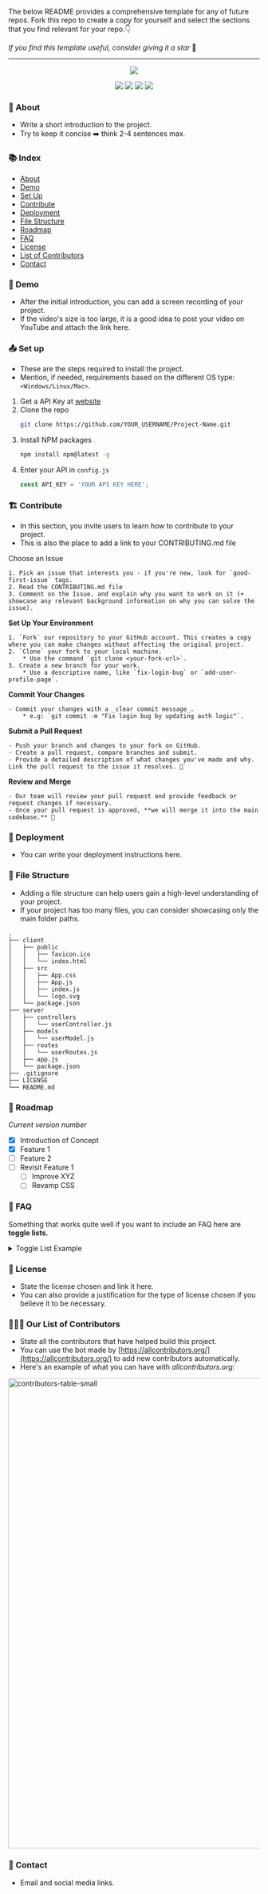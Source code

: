 The below README provides a comprehensive template for any of future repos. 
Fork this repo to create a copy for yourself and select the sections that you find relevant for your repo.👇

_If you find this template useful, consider giving it a star_ 🙏


---

<p align="center">
    <!--     You can add your logo here -->
    <img src="https://www.amug.com/wp-content/uploads/2016/09/you-logo-here-300x106.png" />
</p>
<p align="center">
  <!-- You can add your badges here -->
  <!-- If you have never added badges, head over to https://img.shields.io/badges/static-badge, follow the instructions and generate URL links to add below -->
  <img src="https://img.shields.io/badge/STARS-20K-green"  />
  <img src="https://img.shields.io/badge/FORKS-15K-blue"  />
  <img src="https://img.shields.io/badge/npm-v.0.21.0-red"  />
  <img src="https://img.shields.io/badge/LICENSE-MIT-green"  />
</p>


### :star2: About
- Write a short introduction to the project.
- Try to keep it concise ➡️ think 2-4 sentences max.


### :books: Index

- [About](#star2-About)
- [Demo](#movie_camera-Demo)
- [Set Up](#outbox_tray-Set-up)
- [Contribute](#building_construction-Contribute)
- [Deployment](#rocket-Deployment)
- [File Structure](#file_folder-File-Structure)
- [Roadmap](#bicyclist-Roadmap)
- [FAQ](#thinking-FAQ)
- [License](#page_facing_up-License)
- [List of Contributors](#people_holding_hands-Our-List-of-Contributors)
- [Contact](#email-contact)


###  :movie_camera: Demo
- After the initial introduction, you can add a screen recording of your project.
- If the video's size is too large, it is a good idea to post your video on YouTube and attach the link here. 


###  :outbox_tray: Set up
- These are the steps required to install the project.
- Mention, if needed, requirements based on the different OS type: `<Windows/Linux/Mac>`.

1. Get a API Key at [website](example.com)
2. Clone the repo
   ```sh
   git clone https://github.com/YOUR_USERNAME/Project-Name.git
   ```
3. Install NPM packages
   ```sh
   npm install npm@latest -g
   ```
4. Enter your API in `config.js`
   ```js
   const API_KEY = 'YOUR API KEY HERE';
   ```


###  :building_construction: Contribute

- In this section, you invite users to learn how to contribute to your project.
- This is also the place to add a link to your CONTRIBUTING.md file

Choose an Issue

    1. Pick an issue that interests you - if you're new, look for `good-first-issue` tags.
    2. Read the CONTRIBUTING.md file
    3. Comment on the Issue, and explain why you want to work on it (+ showcase any relevant background information on why you can solve the issue).
    
**Set Up Your Environment**

    1. `Fork` our repository to your GitHub account. This creates a copy where you can make changes without affecting the original project.
    2. `Clone` your fork to your local machine. 
        * Use the command `git clone <your-fork-url>`.
    3. Create a new branch for your work. 
        * Use a descriptive name, like `fix-login-bug` or `add-user-profile-page`.
    
**Commit Your Changes**

    - Commit your changes with a _clear commit message_. 
        * e.g: `git commit -m "Fix login bug by updating auth logic"`.

**Submit a Pull Request**

    - Push your branch and changes to your fork on GitHub.
    - Create a pull request, compare branches and submit.
    - Provide a detailed description of what changes you've made and why. Link the pull request to the issue it resolves. 🔗
    
**Review and Merge**

    - Our team will review your pull request and provide feedback or request changes if necessary. 
    - Once your pull request is approved, **we will merge it into the main codebase.** 🥳


### :rocket: Deployment
- You can write your deployment instructions here.

###  :file_folder: File Structure

- Adding a file structure can help users gain a high-level understanding of your project. 
- If your project has too many files, you can consider showcasing only the main folder paths. 

```
.
├── client
│   ├── public
│   │   ├── favicon.ico
│   │   └── index.html
│   ├── src
│   │   ├── App.css
│   │   ├── App.js
│   │   ├── index.js
│   │   └── logo.svg
│   └── package.json
├── server
│   ├── controllers
│   │   └── userController.js
│   ├── models
│   │   └── userModel.js
│   ├── routes
│   │   └── userRoutes.js
│   ├── app.js
│   └── package.json
├── .gitignore
├── LICENSE
└── README.md
```

### :bicyclist: Roadmap
_Current version number_
- [x] Introduction of Concept
- [x] Feature 1
- [ ] Feature 2
- [ ] Revisit Feature 1
    - [ ] Improve XYZ
    - [ ] Revamp CSS

### :thinking: FAQ
Something that works quite well if you want to include an FAQ  here are **toggle lists.** 

<details>
  <summary>Toggle List Example</summary>
  
  ### Title
  1. ABC
  2. DEF
     * Hello
     * Bye

  ### Here's the MARKDOWN template to build your own toggle lists
  ```
    <details>
    <summary>Toggle List Example</summary>
    
    ### Heading
    1. ABC
    2. DEF
       * Hello
       * Bye
    </details>
  ```

</details>

### :page_facing_up: License
- State the license chosen and link it here.
- You can also provide a justification for the type of license chosen if you believe it to be necessary.

### :people_holding_hands: Our List of Contributors
- State all the contributors that have helped build this project.
- You can use the bot made by [https://allcontributors.org/](https://allcontributors.org/) to add new contributors automatically.
- Here's an example of what you can have with _allcontributors.org_:

<img width="940" alt="contributors-table-small" src="https://github.com/quine-sh/README-Template/assets/83458751/7e93c398-24d1-40e7-992c-ec4a3c413ed7">


### :email: Contact 
- Email and social media links. 



